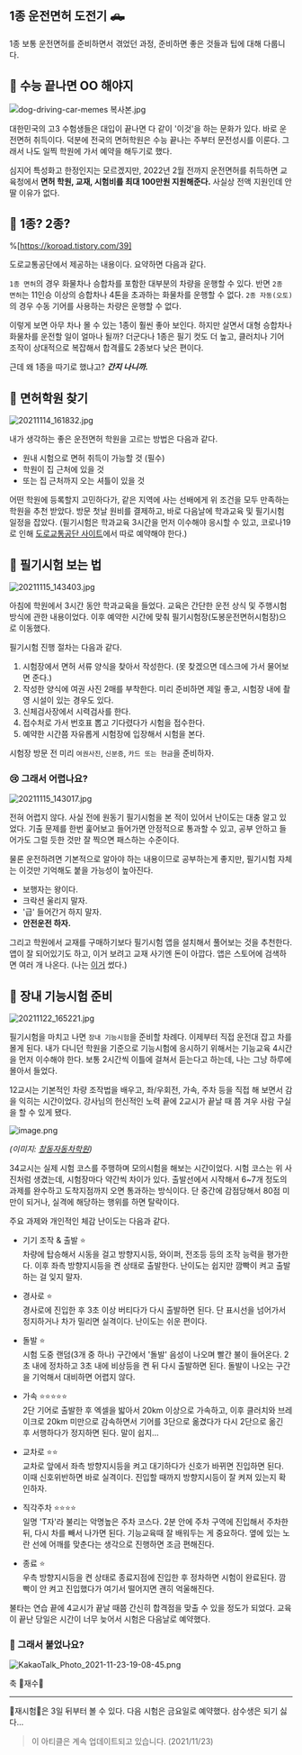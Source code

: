 ## 1종 운전면허 도전기 🛻

1종 보통 운전면허를 준비하면서 겪었던 과정, 준비하면 좋은 것들과 팁에 대해 다룹니다. 

## 🚗 수능 끝나면 OO 해야지

![dog-driving-car-memes 복사본.jpg](https://cdn.hashnode.com/res/hashnode/image/upload/v1637052504406/0LWI7Wp9-.jpeg)

대한민국의 고3 수험생들은 대입이 끝나면 다 같이 '이것'을 하는 문화가 있다. 바로 운전면허 취득이다. 덕분에 전국의 면허학원은 수능 끝나는 주부터 문전성시를 이룬다. 그래서 나도 일찍 학원에 가서 예약을 해두기로 했다. 

심지어 특성화고 한정인지는 모르겠지만, 2022년 2월 전까지 운전면허를 취득하면 교육청에서 **면허 학원, 교재, 시험비를 최대 100만원 지원해준다.** 사실상 전액 지원인데 안 딸 이유가 없다.

## 🤔 1종? 2종?

%[https://koroad.tistory.com/39]

도로교통공단에서 제공하는 내용이다. 요약하면 다음과 같다. 

> 
```1종 면허```의 경우 화물차나 승합차를 포함한 대부분의 차량을 운행할 수 있다. 반면 ```2종 면허```는 11인승 이상의 승합차나 4톤을 초과하는 화물차를 운행할 수 없다. ```2종 자동(오토)```의 경우 수동 기어를 사용하는 차량은 운행할 수 없다.

이렇게 보면 아무 차나 몰 수 있는 1종이 훨씬 좋아 보인다. 하지만 살면서 대형 승합차나 화물차를 운전할 일이 얼마나 될까? 더군다나 1종은 필기 컷도 더 높고, 클러치나 기어 조작이 상대적으로 복잡해서 합격률도 2종보다 낮은 편이다. 

근데 왜 1종을 따기로 했냐고? ***간지 나니까.***

## 🏫 면허학원 찾기

![20211114_161832.jpg](https://cdn.hashnode.com/res/hashnode/image/upload/v1637055694052/L8V91nahm.jpeg)

내가 생각하는 좋은 운전면허 학원을 고르는 방법은 다음과 같다.

- 원내 시험으로 면허 취득이 가능할 것 (필수)
- 학원이 집 근처에 있을 것
- 또는 집 근처까지 오는 셔틀이 있을 것

어떤 학원에 등록할지 고민하다가, 같은 지역에 사는 선배에게 위 조건을 모두 만족하는 학원을 추천 받았다. 방문 첫날 원비를 결제하고, 바로 다음날에 학과교육 및 필기시험 일정을 잡았다. (필기시험은 학과교육 3시간을 먼저 이수해야 응시할 수 있고, 코로나19로 인해  [도로교통공단 사이트](https://www.safedriving.or.kr/main.dok)에서 따로 예약해야 한다.)

## 👀 필기시험 보는 법

![20211115_143403.jpg](https://cdn.hashnode.com/res/hashnode/image/upload/v1637056709772/Snx2X7HKG.jpeg)

아침에 학원에서 3시간 동안 학과교육을 들었다. 교육은 간단한 운전 상식 및 주행시험 방식에 관한 내용이었다. 이후 예약한 시간에 맞춰 필기시험장(도봉운전면허시험장)으로 이동했다.

필기시험 진행 절차는 다음과 같다.

1. 시험장에서 면허 서류 양식을 찾아서 작성한다. (못 찾겠으면 데스크에 가서 물어보면 준다.)
2. 작성한 양식에 여권 사진 2매를 부착한다. 미리 준비하면 제일 좋고, 시험장 내에 촬영 시설이 있는 경우도 있다.
3. 신체검사장에서 시력검사를 한다. 
4. 접수처로 가서 번호표 뽑고 기다렸다가 시험을 접수한다.
5. 예약한 시간쯤 자유롭게 시험장에 입장해서 시험을 본다.

시험장 방문 전 미리 ```여권사진```, ```신분증```, ```카드 또는 현금```을 준비하자. 

### 😢 그래서 어렵나요? 

![20211115_143017.jpg](https://cdn.hashnode.com/res/hashnode/image/upload/v1637059170211/YOVy4HeC2.jpeg)

전혀 어렵지 않다. 사실 전에 원동기 필기시험을 본 적이 있어서 난이도는 대충 알고 있었다. 기출 문제를 한번 훑어보고 들어가면 안정적으로 통과할 수 있고, 공부 안하고 들어가도 그럴 듯한 것만 잘 찍으면 패스하는 수준이다. 

물론 운전하려면 기본적으로 알아야 하는 내용이므로 공부하는게 좋지만, 필기시험 자체는 이것만 기억해도 붙을 가능성이 높아진다.

- 보행자는 왕이다.
- 크락션 울리지 말자.
- '급' 들어간거 하지 말자.
- **안전운전 하자.**

그리고 학원에서 교재를 구매하기보다 필기시험 앱을 설치해서 풀어보는 것을 추천한다. 앱이 잘 되어있기도 하고, 이거 보려고 교재 사기엔 돈이 아깝다. 앱은 스토어에 검색하면 여러 개 나온다. (나는  [이거](https://apps.apple.com/kr/app/%EC%9A%B4%EC%A0%84%EB%A9%B4%ED%97%88-plus-%EC%9A%B4%EC%A0%84%EB%A9%B4%ED%97%88-%ED%95%84%EA%B8%B0%EC%8B%9C%ED%97%98-2021%EC%B5%9C%EC%8B%A0%ED%8C%90/id644223359)  썼다.)

## 🚥 장내 기능시험 준비
![20211122_165221.jpg](https://cdn.hashnode.com/res/hashnode/image/upload/v1637656706466/tMh8vO7Ld.jpeg)

필기시험을 마치고 나면 ```장내 기능시험```을 준비할 차례다. 이제부터 직접 운전대 잡고 차를 몰게 된다. 내가 다니던 학원을 기준으로 기능시험에 응시하기 위해서는 기능교육 4시간을 먼저 이수해야 한다. 보통 2시간씩 이틀에 걸쳐서 듣는다고 하는데, 나는 그냥 하루에 몰아서 들었다. 

12교시는 기본적인 차량 조작법을 배우고, 좌/우회전, 가속, 주차 등을 직접 해 보면서 감을 익히는 시간이었다. 강사님의 헌신적인 노력 끝에 2교시가 끝날 때 쯤 겨우 사람 구실을 할 수 있게 됐다.

![image.png](https://cdn.hashnode.com/res/hashnode/image/upload/v1637658362116/EKbrvM3Ym.png)

*(이미지: [창동자동차학원](https://hidi.co.kr/cl1))*

34교시는 실제 시험 코스를 주행하며 모의시험을 해보는 시간이었다. 시험 코스는 위 사진처럼 생겼는데, 시험장마다 약간씩 차이가 있다. 출발선에서 시작해서 6~7개 정도의 과제를 완수하고 도착지점까지 오면 통과하는 방식이다. 단 중간에 감점당해서 80점 미만이 되거나, 실격에 해당하는 행위를 하면 탈락이다.

주요 과제와 개인적인 체감 난이도는 다음과 같다.

- 기기 조작 & 출발 ⭐️  
차량에 탑승해서 시동을 걸고 방향지시등, 와이퍼, 전조등 등의 조작 능력을 평가한다. 이후 좌측 방향지시등을 켠 상태로 출발한다. 난이도는 쉽지만 깜빡이 켜고 출발하는 걸 잊지 말자.

- 경사로 ⭐️  
경사로에 진입한 후 3초 이상 버티다가 다시 출발하면 된다. 단 표시선을 넘어가서 정지하거나 차가 밀리면 실격이다. 난이도는 쉬운 편이다. 

- 돌발 ⭐️  
시험 도중 랜덤(3개 중 하나) 구간에서 '돌발' 음성이 나오며 빨간 불이 들어온다. 2초 내에 정차하고 3초 내에 비상등을 켠 뒤 다시 출발하면 된다. 돌발이 나오는 구간을 기억해서 대비하면 어렵지 않다.

- 가속 ⭐️⭐️⭐️⭐️⭐️  
2단 기어로 출발한 후 엑셀을 밟아서 20km 이상으로 가속하고, 이후 클러치와 브레이크로 20km 미만으로 감속하면서 기어를 3단으로 옮겼다가 다시 2단으로 옮긴 후 서행하다가 정지하면 된다. 말이 쉽지...

- 교차로 ⭐️⭐️  
교차로 앞에서 좌측 방향지시등을 켜고 대기하다가 신호가 바뀌면 진입하면 된다. 이때 신호위반하면 바로 실격이다. 진입할 때까지 방향지시등이 잘 켜져 있는지 확인하자.

- 직각주차 ⭐️⭐️⭐️⭐️  
일명 'T자'라 불리는 악명높은 주차 코스다. 2분 안에 주차 구역에 진입해서 주차한 뒤, 다시 차를 빼서 나가면 된다. 기능교육때 잘 배워두는 게 중요하다. 옆에 있는 노란 선에 어깨를 맞춘다는 생각으로 진행하면 조금 편해진다.

- 종료 ⭐️  
우측 방향지시등을 켠 상태로 종료지점에 진입한 후 정차하면 시험이 완료된다. 깜빡이 안 켜고 진입했다가 여기서 떨어지면 괜히 억울해진다.

불타는 연습 끝에 4교시가 끝날 때쯤 간신히 합격점을 맞출 수 있을 정도가 되었다. 교육이 끝난 당일은 시간이 너무 늦어서 시험은 다음날로 예약했다.

### 🤷 그래서 붙었나요?

![KakaoTalk_Photo_2021-11-23-19-08-45.png](https://cdn.hashnode.com/res/hashnode/image/upload/v1637662142374/pR3jsN8g-.png)

축 🎉재수🎉

---
🎉재시험🎉은 3일 뒤부터 볼 수 있다. 다음 시험은 금요일로 예약했다. 삼수생은 되기 싫다...


> 이 아티클은 계속 업데이트되고 있습니다. (2021/11/23)
